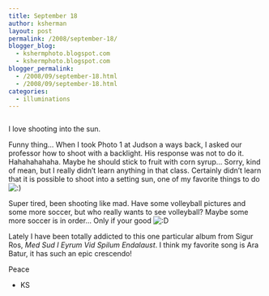 ```yaml
---
title: September 18
author: ksherman
layout: post
permalink: /2008/september-18/
blogger_blog:
  - kshermphoto.blogspot.com
  - kshermphoto.blogspot.com
blogger_permalink:
  - /2008/09/september-18.html
  - /2008/09/september-18.html
categories:
  - illuminations
---
```

<a onblur="try {parent.deselectBloggerImageGracefully();} catch(e) {}" href="http://2.bp.blogspot.com/_HTtVcKQt9f8/SNL8bX1M8YI/AAAAAAAAA-w/wndWMSg6yG8/s1600-h/Sept18-1.jpg"><img style="cursor: pointer;" src="http://2.bp.blogspot.com/_HTtVcKQt9f8/SNL8bX1M8YI/AAAAAAAAA-w/wndWMSg6yG8/s400/Sept18-1.jpg" alt="" id="BLOGGER_PHOTO_ID_5247534063023878530" border="0" /></a>  
<a onblur="try {parent.deselectBloggerImageGracefully();} catch(e) {}" href="http://3.bp.blogspot.com/_HTtVcKQt9f8/SNL8bkh8PQI/AAAAAAAAA-4/ezvl19YCeVM/s1600-h/Sept18-2.jpg"><img style="cursor: pointer;" src="http://3.bp.blogspot.com/_HTtVcKQt9f8/SNL8bkh8PQI/AAAAAAAAA-4/ezvl19YCeVM/s400/Sept18-2.jpg" alt="" id="BLOGGER_PHOTO_ID_5247534066432752898" border="0" /></a>  
<a onblur="try {parent.deselectBloggerImageGracefully();} catch(e) {}" href="http://3.bp.blogspot.com/_HTtVcKQt9f8/SNL8buOcGoI/AAAAAAAAA_A/L7pHAAvWQYY/s1600-h/Sept18-3.jpg"><img style="cursor: pointer;" src="http://3.bp.blogspot.com/_HTtVcKQt9f8/SNL8buOcGoI/AAAAAAAAA_A/L7pHAAvWQYY/s400/Sept18-3.jpg" alt="" id="BLOGGER_PHOTO_ID_5247534069035309698" border="0" /></a>  
<a onblur="try {parent.deselectBloggerImageGracefully();} catch(e) {}" href="http://1.bp.blogspot.com/_HTtVcKQt9f8/SNL8b8iVkcI/AAAAAAAAA_I/2bRRTtTGz9I/s1600-h/Sept18-4.jpg"><img style="cursor: pointer;" src="http://1.bp.blogspot.com/_HTtVcKQt9f8/SNL8b8iVkcI/AAAAAAAAA_I/2bRRTtTGz9I/s400/Sept18-4.jpg" alt="" id="BLOGGER_PHOTO_ID_5247534072876863938" border="0" /></a>  
<a onblur="try {parent.deselectBloggerImageGracefully();} catch(e) {}" href="http://4.bp.blogspot.com/_HTtVcKQt9f8/SNL8SvR1STI/AAAAAAAAA-I/9f0c30l6UpY/s1600-h/Sept18-5.jpg"><img style="cursor: pointer;" src="http://4.bp.blogspot.com/_HTtVcKQt9f8/SNL8SvR1STI/AAAAAAAAA-I/9f0c30l6UpY/s400/Sept18-5.jpg" alt="" id="BLOGGER_PHOTO_ID_5247533914699155762" border="0" /></a>  
<a onblur="try {parent.deselectBloggerImageGracefully();} catch(e) {}" href="http://1.bp.blogspot.com/_HTtVcKQt9f8/SNL8S7yNIzI/AAAAAAAAA-Q/viTqHMK6ZVk/s1600-h/Sept18-6.jpg"><img style="cursor: pointer;" src="http://1.bp.blogspot.com/_HTtVcKQt9f8/SNL8S7yNIzI/AAAAAAAAA-Q/viTqHMK6ZVk/s400/Sept18-6.jpg" alt="" id="BLOGGER_PHOTO_ID_5247533918056162098" border="0" /></a>  
<a onblur="try {parent.deselectBloggerImageGracefully();} catch(e) {}" href="http://2.bp.blogspot.com/_HTtVcKQt9f8/SNL8S8g6bXI/AAAAAAAAA-Y/NDGiLvTUXf8/s1600-h/Sept18-7.jpg"><img style="cursor: pointer;" src="http://2.bp.blogspot.com/_HTtVcKQt9f8/SNL8S8g6bXI/AAAAAAAAA-Y/NDGiLvTUXf8/s400/Sept18-7.jpg" alt="" id="BLOGGER_PHOTO_ID_5247533918252068210" border="0" /></a>  
<a onblur="try {parent.deselectBloggerImageGracefully();} catch(e) {}" href="http://2.bp.blogspot.com/_HTtVcKQt9f8/SNL8TBqtHtI/AAAAAAAAA-g/uXsG7_D3PlY/s1600-h/Sept18-8.jpg"><img style="cursor: pointer;" src="http://2.bp.blogspot.com/_HTtVcKQt9f8/SNL8TBqtHtI/AAAAAAAAA-g/uXsG7_D3PlY/s400/Sept18-8.jpg" alt="" id="BLOGGER_PHOTO_ID_5247533919635316434" border="0" /></a>  
<a onblur="try {parent.deselectBloggerImageGracefully();} catch(e) {}" href="http://2.bp.blogspot.com/_HTtVcKQt9f8/SNL8TVBUJpI/AAAAAAAAA-o/NThHMVaTIOU/s1600-h/Sept18-9.jpg"><img style="cursor: pointer;" src="http://2.bp.blogspot.com/_HTtVcKQt9f8/SNL8TVBUJpI/AAAAAAAAA-o/NThHMVaTIOU/s400/Sept18-9.jpg" alt="" id="BLOGGER_PHOTO_ID_5247533924830422674" border="0" /></a>

I love shooting into the sun.

Funny thing&#8230; When I took Photo 1 at Judson a ways back, I asked our professor how to shoot with a backlight. His response was not to do it. Hahahahahaha. Maybe he should stick to fruit with corn syrup&#8230; Sorry, kind of mean, but I really didn&#8217;t learn anything in that class. Certainly didn&#8217;t learn that it is possible to shoot into a setting sun, one of my favorite things to do <img src="http://kshermphoto.com/wp-includes/images/smilies/icon_smile.gif" alt=":)" class="wp-smiley" />

Super tired, been shooting like mad. Have some volleyball pictures and some more soccer, but who really wants to see volleyball? Maybe some more soccer is in order&#8230; Only if your good <img src="http://kshermphoto.com/wp-includes/images/smilies/icon_biggrin.gif" alt=":D" class="wp-smiley" />

Lately I have been totally addicted to this one particular album from Sigur Ros, <span style="font-style: italic;">Med Sud I Eyrum Vid Spilum Endalaust</span>. I think my favorite song is Ara Batur, it has such an epic crescendo!

Peace  
- KS